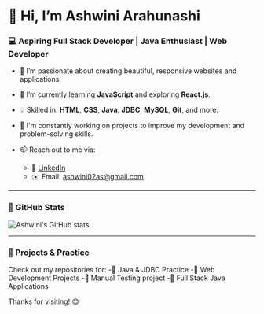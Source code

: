 # 👋 Hi, I’m Ashwini Arahunashi

### 💻 Aspiring Full Stack Developer | Java Enthusiast | Web Developer

- 👀 I’m passionate about creating beautiful, responsive websites and applications.
- 🌱 I’m currently learning **JavaScript** and exploring **React.js**.
- 💡 Skilled in: **HTML**, **CSS**, **Java**, **JDBC**, **MySQL**, **Git**, and more.
- 🚀 I'm constantly working on projects to improve my development and problem-solving skills.
- 📫 Reach out to me via:

  - 🔗 [LinkedIn](https://www.linkedin.com/in/ashwini-ara-240785243/)  
  - ✉️ Email: ashwini02as@gmail.com

---

### 📌 GitHub Stats

![Ashwini's GitHub stats](https://github-readme-stats.vercel.app/api?username=ashwiniarahunashii&show_icons=true&theme=radical)

---

### 🌟 Projects & Practice

Check out my repositories for:
 -🔸 Java & JDBC Practice
 -🔸 Web Development Projects
 -🔸 Manual Testing project
 -🔸 Full Stack Java Applications

Thanks for visiting! 😊

  
